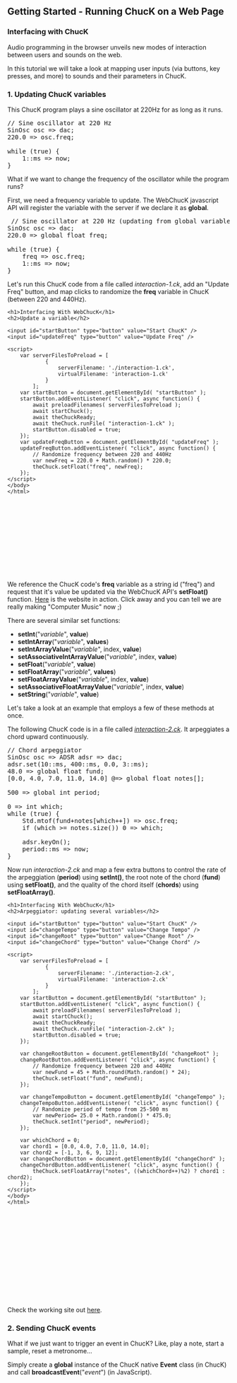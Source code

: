 <!-- 
	WebChucK Tutorials, by Mike Mulshine et al

	Praise be to Jack Atherton for making ChucK work on the web... As well as getting Ace to work as a miniAudicle like IDE. WOW.
	
	Praise be to Matt Wright for suggesting the use of pandoc = markdown to html converter, in which we can embed html/js as well.

	Praise of course to Ge Wang for writing ChucK. 

	<3 

	here we go...
-->

<!---
Include the ACE and ChucK stuff
-->

<head>
	<meta charset="utf-8">
  <meta http-equiv="Content-Type" content="text/html; charset=utf-8">
  <link rel="stylesheet" href="../css/editor.css">
</head>

<script type="text/javascript" src="../js/ace.js" charset="utf-8"></script>
<script type="text/javascript" src="../js/editor.js"></script>

## Getting Started - Running ChucK on a Web Page

### Interfacing with ChucK

Audio programming in the browser unveils new modes of interaction between users and sounds on the web. 

In this tutorial we will take a look at mapping user inputs (via buttons, key presses, and more) to sounds and their parameters in ChucK. 

### 1. Updating ChucK variables

This ChucK program plays a sine oscillator at 220Hz for as long as it runs. 

<pre><div id="chuckEditor1">// Sine oscillator at 220 Hz
SinOsc osc => dac;
220.0 => osc.freq;

while (true) {
	1::ms => now;
}
</div></pre>

What if we want to change the frequency of the oscillator while the program runs? 

First, we need a frequency variable to update. The WebChucK javascript API will register the variable with the server if we declare it as **global**.

<pre><div id="chuckEditor2"> // Sine oscillator at 220 Hz (updating from global variable)
SinOsc osc => dac;
220.0 => global float freq;

while (true) {
	freq => osc.freq;
	1::ms => now;
}
</div></pre>

Let\'s run this ChucK code from a file called *interaction-1.ck*, add an \"Update Freq\" button, and map clicks to randomize the **freq** variable in ChucK (between 220 and 440Hz). 

<div id="htmlEditor1" style="height:600px">
	<!DOCTYPE html>
	<html>
	<body>
	<script type="text/javascript" src="./js/webchuck_host.js"></script>

	<h1>Interfacing With WebChucK</h1>
	<h2>Update a variable</h2>

	<input id="startButton" type="button" value="Start ChucK" />
	<input id="updateFreq" type="button" value="Update Freq" />

	<script>
		var serverFilesToPreload = [
		        {
		            serverFilename: './interaction-1.ck',
		            virtualFilename: 'interaction-1.ck'
		        }
		    ];
	    var startButton = document.getElementById( "startButton" );
	    startButton.addEventListener( "click", async function() {
	        await preloadFilenames( serverFilesToPreload );
	        await startChuck();
	        await theChuckReady;
	        await theChuck.runFile( "interaction-1.ck" );
	        startButton.disabled = true;
	    });
	    var updateFreqButton = document.getElementById( "updateFreq" );
	    updateFreqButton.addEventListener( "click", async function() {
	    	// Randomize frequency between 220 and 440Hz
	    	var newFreq = 220.0 + Math.random() * 220.0;
	    	theChuck.setFloat("freq", newFreq);
	    });
	</script>
	</body>
	</html>
</div>

We reference the ChucK code\'s **freq** variable as a string id (\"freq\") and request that it\'s value be updated via the WebChucK API\'s **setFloat()** function. [Here](../examples/interaction-1.html) is the website in action. Click away and you can tell we are really making \"Computer Music\" now ;) 

There are several similar set functions: 

- **setInt**(\"*variable*\", **value**)
- **setIntArray**(\"*variable*\", **values**)
- **setIntArrayValue**(\"*variable*\", index, **value**)
- **setAssociativeIntArrayValue**(\"*variable*\", index, **value**)
- **setFloat**(\"*variable*\", **value**)
- **setFloatArray**(\"*variable*\", **values**)
- **setFloatArrayValue**(\"*variable*\", index, **value**)
- **setAssociativeFloatArrayValue**(\"*variable*\", index, **value**)
- **setString**(\"*variable*\", **value**)

Let\'s take a look at an example that employs a few of these methods at once. 

The following ChucK code is in a file called [*interaction-2.ck*](../examples/interaction-2.ck). It arpeggiates a chord upward continuously. 

<pre><div id="chuckEditor3">// Chord arpeggiator
SinOsc osc => ADSR adsr => dac;
adsr.set(10::ms, 400::ms, 0.0, 3::ms);
48.0 => global float fund;
[0.0, 4.0, 7.0, 11.0, 14.0] @=> global float notes[];

500 => global int period;

0 => int which;
while (true) {
	Std.mtof(fund+notes[which++]) => osc.freq;
	if (which >= notes.size()) 0 => which;

	adsr.keyOn();
	period::ms => now;
}
</div></pre>
Now run *interaction-2.ck* and map a few extra buttons to control the rate of the arpeggiation (**period**) using **setInt()**, the root note of the chord (**fund**) using **setFloat()**, and the quality of the chord itself (**chords**) using **setFloatArray()**.

<div id="htmlEditor2" style="height:900px">
	<!DOCTYPE html>
	<html>
	<body>
	<script type="text/javascript" src="./js/webchuck_host.js"></script>

	<h1>Interfacing With WebChucK</h1>
	<h2>Arpeggiator: updating several variables</h2>

	<input id="startButton" type="button" value="Start ChucK" />
	<input id="changeTempo" type="button" value="Change Tempo" />
	<input id="changeRoot" type="button" value="Change Root" />
	<input id="changeChord" type="button" value="Change Chord" />

	<script>
		var serverFilesToPreload = [
		        {
		            serverFilename: './interaction-2.ck',
		            virtualFilename: 'interaction-2.ck'
		        }
		    ];
	    var startButton = document.getElementById( "startButton" );
	    startButton.addEventListener( "click", async function() {
	        await preloadFilenames( serverFilesToPreload );
	        await startChuck();
	        await theChuckReady;
	        await theChuck.runFile( "interaction-2.ck" );
	        startButton.disabled = true;
	    });

	    var changeRootButton = document.getElementById( "changeRoot" );
	    changeRootButton.addEventListener( "click", async function() {
	    	// Randomize frequency between 220 and 440Hz
	    	var newFund = 45 + Math.round(Math.random() * 24);
	    	theChuck.setFloat("fund", newFund);
	    });

	    var changeTempoButton = document.getElementById( "changeTempo" );
	    changeTempoButton.addEventListener( "click", async function() {
	        // Randomize period of tempo from 25-500 ms
	        var newPeriod= 25.0 + Math.random() * 475.0;
	        theChuck.setInt("period", newPeriod);
	    });

	    var whichChord = 0;
	    var chord1 = [0.0, 4.0, 7.0, 11.0, 14.0];
	    var chord2 = [-1, 3, 6, 9, 12];
	    var changeChordButton = document.getElementById( "changeChord" );
	    changeChordButton.addEventListener( "click", async function() {
	        theChuck.setFloatArray("notes", ((whichChord++)%2) ? chord1 : chord2);
	    });
	</script>
	</body>
	</html>
</div>

Check the working site out [here](../examples/interaction-2.html).


### 2. Sending ChucK events

What if we just want to trigger an event in ChucK? Like, play a note, start a sample, reset a metronome... 

Simply create a **global** instance of the ChucK native **Event** class (in ChucK) and call **broadcastEvent**(\"*event*\") (in JavaScript).





 


<script>
	var htmlEditor1 = newHTMLEditor("htmlEditor1", true);
	var htmlEditor2 = newHTMLEditor("htmlEditor2", true);

	var chuckEditor1 = newChuckEditor("chuckEditor1", true);
	var chuckEditor2 = newChuckEditor("chuckEditor2", true);
	var chuckEditor3 = newChuckEditor("chuckEditor3", true);
</script>
